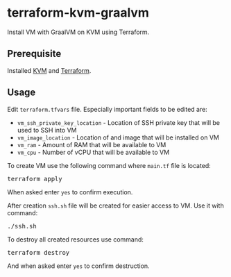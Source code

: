 # terraform-kvm-graalvm
Install VM with GraalVM on KVM using Terraform.

## Prerequisite

Installed [KVM](https://www.linux-kvm.org) and [Terraform](https://www.terraform.io/).

## Usage

Edit `terraform.tfvars` file. Especially important fields to be edited are:
+ `vm_ssh_private_key_location` - Location of SSH private key that will be used to SSH into VM
+ `vm_image_location` - Location of and image that will be installed on VM
+ `vm_ram` - Amount of RAM that will be available to VM
+ `vm_cpu` - Number of vCPU that will be available to VM

To create VM use the following command where `main.tf` file is located:
<pre>
terraform apply
</pre>

When asked enter `yes` to confirm execution.

After creation `ssh.sh` file will be created for easier access to VM. Use it with command:
<pre>
./ssh.sh
</pre>

To destroy all created resources use command:
<pre>
terraform destroy
</pre>

And when asked enter `yes` to confirm destruction.
